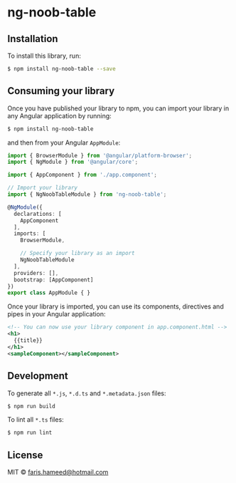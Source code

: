 # ng-noob-table

## Installation

To install this library, run:

```bash
$ npm install ng-noob-table --save
```

## Consuming your library

Once you have published your library to npm, you can import your library in any Angular application by running:

```bash
$ npm install ng-noob-table
```

and then from your Angular `AppModule`:

```typescript
import { BrowserModule } from '@angular/platform-browser';
import { NgModule } from '@angular/core';

import { AppComponent } from './app.component';

// Import your library
import { NgNoobTableModule } from 'ng-noob-table';

@NgModule({
  declarations: [
    AppComponent
  ],
  imports: [
    BrowserModule,

    // Specify your library as an import
    NgNoobTableModule
  ],
  providers: [],
  bootstrap: [AppComponent]
})
export class AppModule { }
```

Once your library is imported, you can use its components, directives and pipes in your Angular application:

```xml
<!-- You can now use your library component in app.component.html -->
<h1>
  {{title}}
</h1>
<sampleComponent></sampleComponent>
```

## Development

To generate all `*.js`, `*.d.ts` and `*.metadata.json` files:

```bash
$ npm run build
```

To lint all `*.ts` files:

```bash
$ npm run lint
```

## License

MIT © [faris.hameed@hotmail.com](mailto:faris.hameed@hotmail.com)
